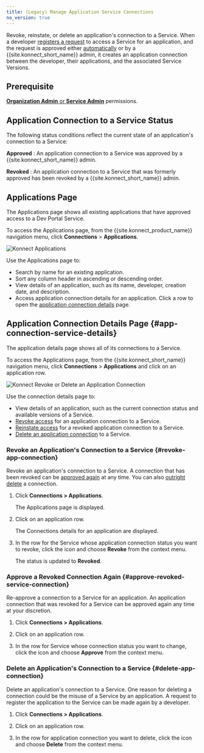 ```yaml
---
title: (Legacy) Manage Application Service Connections
no_version: true
---
```

<!-- vale off -->
Revoke, reinstate, or delete an application's connection to a Service. When a developer
[registers a request](/konnect/legacy/dev-portal/applications/dev-reg-app-service) to access a Service for an
application, and the request is approved either [automatically](/konnect/legacy/dev-portal/access-and-approval/auto-approve-devs-apps)
or by a {{site.konnect_short_name}} admin, it creates an application connection between the
developer, their applications, and the associated Service Versions.

<!---When the state of the application changes, an email is sent to the developer to notify
them about the change in status.--->

## Prerequisite

[**Organization Admin** or **Service Admin**](/konnect/legacy/org-management/users-and-roles)
permissions.

## Application Connection to a Service Status

The following status conditions reflect the current state of an application's connection to a Service:

**Approved**
: An application connection to a Service was approved by a {{site.konnect_short_name}} admin.

**Revoked**
: An application connection to a Service that was formerly approved has been revoked by a
{{site.konnect_short_name}} admin.

## Applications Page

The Applications page shows all existing applications that have approved access to a Dev Portal Service.

To access the Applications page, from the {{site.konnect_product_name}} navigation menu,
click **Connections** > **Applications**.

![Konnect Applications](/assets/images/docs/konnect/konnect-apps-page.png)

Use the Applications page to:

- Search by name for an existing application.
- Sort any column header in ascending or descending order.
- View details of an application, such as its name, developer, creation date, and description.
- Access application connection details for an application. Click a row to open the
  [application connection details](#app-connection-service-details) page.

## Application Connection Details Page {#app-connection-service-details}

The application details page shows all of its connections to a Service.

To access the Applications page, from the {{site.konnect_short_name}} navigation menu,
click **Connections** > **Applications** and click on an application row.

![Konnect Revoke or Delete an Application Connection](/assets/images/docs/konnect/konnect-revoke-delete-app-connection.png)

Use the connection details page to:

- View details of an application, such as the current connection status and available versions of a Service.
- [Revoke access](#revoke-app-connection) for an application connection to a Service.
- [Reinstate access](#approve-revoked-service-connection) for a revoked application connection to a Service.
- [Delete an application connection](#delete-app-connection) to a Service.

### Revoke an Application's Connection to a Service {#revoke-app-connection}

Revoke an application's connection to a Service. A connection that has been revoked can be
[approved again](#approve-revoked-service-connection) at any time. You can also
[outright delete](#delete-app-connection) a connection.

1. Click **Connections > Applications**.

   The Applications page is displayed.

2. Click on an application row.

   The Connections details for an application are displayed.

3. In the row for the Service whose application connection status you want to revoke, click the icon and
   choose **Revoke** from the context menu.

   The status is updated to **Revoked**.

### Approve a Revoked Connection Again {#approve-revoked-service-connection}

Re-approve a connection to a Service for an application. An application connection
that was revoked for a Service can be approved again any time at your discretion.

1. Click **Connections > Applications**.

2. Click on an application row.

3. In the row for Service whose connection status you want to change, click the
icon and choose **Approve** from the context menu.

### Delete an Application's Connection to a Service {#delete-app-connection}

Delete an application's connection to a Service. One reason for deleting a connection
could be the misuse of a Service by an application. A request to register the application
to the Service can be made again by a developer.

1. Click **Connections > Applications**.

2. Click on an application row.

3. In the row for application connection you want to delete, click the icon and choose **Delete** from the
   context menu.
